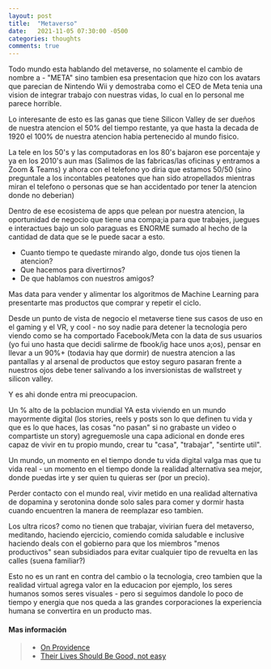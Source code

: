 ```yaml
---
layout: post
title:  "Metaverso"
date:   2021-11-05 07:30:00 -0500
categories: thoughts
comments: true
---
```


Todo mundo esta hablando del metaverse, no solamente el cambio de nombre a - "META" sino tambien esa presentacion que hizo con los avatars que parecian de Nintendo Wii y demostraba como el CEO de Meta tenia una vision de integrar trabajo con nuestras vidas, lo cual en lo personal me parece horrible.

Lo interesante de esto es las ganas que tiene Silicon Valley de ser dueños de nuestra atencion el 50% del tiempo restante, ya que hasta la decada de 1920 el 100% de nuestra atencion habia pertenecido al mundo fisico.

La tele en los 50's y las computadoras en los 80's bajaron ese porcentaje y ya en los 2010's aun mas (Salimos de las fabricas/las oficinas y entramos a Zoom & Teams) y ahora con el telefono yo diria que estamos 50/50 (sino preguntale a los incontables peatones que han sido atropellados mientras miran el telefono o personas que se han accidentado por tener la atencion donde no deberian)

Dentro de ese ecosistema de apps que pelean por nuestra atencion, la oportunidad de negocio que tiene una compa;ia para que trabajes, juegues e interactues bajo un solo paraguas es ENORME sumado al hecho de la cantidad de data que se le puede sacar a esto.

- Cuanto tiempo te quedaste mirando algo, donde tus ojos tienen la atencion?
- Que hacemos para divertirnos?
- De que hablamos con nuestros amigos?

Mas data para vender y alimentar los algoritmos de Machine Learning para presentarte mas productos que comprar y repetir el ciclo.

Desde un punto de vista de negocio el metaverse tiene sus casos de uso en el gaming y el VR, y cool - no soy nadie para detener la tecnologia pero viendo como se ha comportado Facebook/Meta con la data de sus usuarios (yo fui uno hasta que decidi salirme de fbook/ig hace unos a;os), pensar en llevar a un 90%+ (todavia hay que dormir) de nuestra atencion a las pantallas y al arsenal de productos que estoy seguro pasaran frente a nuestros ojos debe tener salivando a los inversionistas de wallstreet y silicon valley.

Y es ahi donde entra mi preocupacion.

Un % alto de la poblacion mundial YA esta viviendo en un mundo mayormente digital (los stories, reels y posts son lo que definen tu vida y que es lo que haces, las cosas "no pasan" si no grabaste un video o compartiste un story) agreguemosle una capa adicional en donde eres capaz de vivir en tu propio mundo, crear tu "casa", "trabajar", "sentirte util".

Un mundo, un momento en el tiempo donde tu vida digital valga mas que tu vida real - un momento en el tiempo donde la realidad alternativa sea mejor, donde puedas irte y ser quien tu quieras ser (por un precio).

Perder contacto con el mundo real, vivir metido en una realidad alternativa de dopamina y serotonina donde solo sales para comer y dormir hasta cuando encuentren la manera de reemplazar eso tambien.

Los ultra ricos? como no tienen que trabajar, vivirian fuera del metaverso, meditando, haciendo ejercicio, comiendo comida saludable e inclusive haciendo deals con el gobierno para que los miembros "menos productivos" sean subsidiados para evitar cualquier tipo de revuelta en las calles (suena familiar?)

Esto no es un rant en contra del cambio o la tecnologia, creo tambien que la realidad virtual agrega valor en la educacion por ejemplo, los seres humanos somos seres visuales - pero si seguimos dandole lo poco de tiempo y energia que nos queda a las grandes corporaciones la experiencia humana se convertira en un producto mas.

#### Mas información ####
> + [On Providence](https://howtobeastoic.wordpress.com/2016/11/17/seneca-on-providence/)
> + [Their Lives Should Be Good, not easy](https://dailydad.com/their-lives-should-be-good-not-easy/?utm_source=sendfox&utm_medium=email&utm_campaign=a-childs-life-should-be-good-not-easy)
